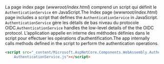 <span data-ttu-id="59ea9-101">La page index page (*wwwroot/index.html*) comprend un script qui définit le `AuthenticationService` en JavaScript.</span><span class="sxs-lookup"><span data-stu-id="59ea9-101">The Index page (*wwwroot/index.html*) page includes a script that defines the `AuthenticationService` in JavaScript.</span></span> <span data-ttu-id="59ea9-102">`AuthenticationService` gère les détails de bas niveau du protocole OIDC.</span><span class="sxs-lookup"><span data-stu-id="59ea9-102">`AuthenticationService` handles the low-level details of the the OIDC protocol.</span></span> <span data-ttu-id="59ea9-103">L’application appelle en interne des méthodes définies dans le script pour effectuer les opérations d’authentification.</span><span class="sxs-lookup"><span data-stu-id="59ea9-103">The app internally calls methods defined in the script to perform the authentication operations.</span></span>

```html
<script src="_content/Microsoft.AspNetCore.Components.WebAssembly.Authentication/
    AuthenticationService.js"></script>
```
